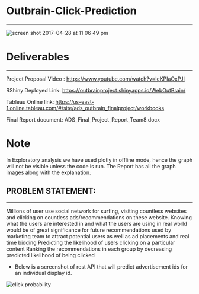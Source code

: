 # Outbrain-Click-Prediction
<hr>

![screen shot 2017-04-28 at 11 06 49 pm](https://cloud.githubusercontent.com/assets/21116708/25552417/6fe17abc-2c67-11e7-8e0a-5714286a572f.png)

# Deliverables
<hr>

Project Proposal Video : https://www.youtube.com/watch?v=IeKPIaOxPJI

RShiny Deployed Link: https://outbrainproject.shinyapps.io/WebOutBrain/

Tableau Online link: https://us-east-1.online.tableau.com/#/site/ads_outbrain_finalproject/workbooks

Final Report document: ADS_Final_Project_Report_Team8.docx

# Note
In Exploratory analysis we have used plotly in offline mode, hence the graph will not be visible unless the code is run.
The Report has all the graph images along with the explanation.


## PROBLEM STATEMENT:
<hr>

Millions of user use social network for surfing, visiting countless websites and clicking on countless ads/recommendations  on these website.
Knowing what the users are interested in and what the users are using in real world would be of great significance for future recommendations used by marketing team to attract potential users
as well as ad placements and real time bidding
Predicting the likelihood of users clicking on a particular content
Ranking the recommendations in each group by decreasing predicted likelihood of being clicked


* Below is a screenshot of rest API that will predict advertisement ids for an individual display id.

![click probability](https://cloud.githubusercontent.com/assets/21116708/25552442/c4d45670-2c67-11e7-9f97-e2ccf68b36d7.JPG)






